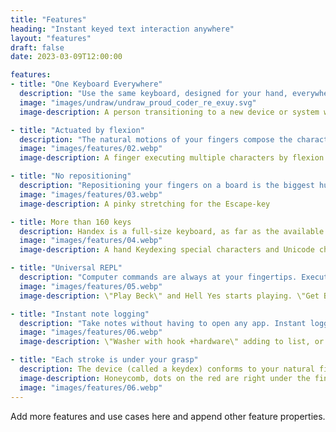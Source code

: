 ```yaml
---
title: "Features"
heading: "Instant keyed text interaction anywhere"
layout: "features"
draft: false
date: 2023-03-09T12:00:00

features:
- title: "One Keyboard Everywhere"
  description: "Use the same keyboard, designed for your hand, everywhere. You never have to learn a new one."
  image: "images/undraw/undraw_proud_coder_re_exuy.svg"
  image-description: A person transitioning to a new device or system with their Handex.

- title: "Actuated by flexion"
  description: "The natural motions of your fingers compose the characters. It's build around your hand, so you don't have to reorient your finger placement on a board."
  image: "images/features/02.webp"
  image-description: A finger executing multiple characters by flexion or extension.

- title: "No repositioning"
  description: "Repositioning your fingers on a board is the biggest hurdle of typing-training, so don't do it. Handex is built around your finger movements, so you'll never have to reposition your fingers to find a key."
  image: "images/features/03.webp"
  image-description: A pinky stretching for the Escape-key

- title: More than 160 keys
  description: Handex is a full-size keyboard, as far as the available keys goes. Any key on a full-size keyboard, and more, is available to your fingers without repositioning.
  image: "images/features/04.webp"
  image-description: A hand Keydexing special characters and Unicode characters.

- title: "Universal REPL"
  description: "Computer commands are always at your fingertips. Execute commands immediately after grasping the device."
  image: "images/features/05.webp"
  image-description: \"Play Beck\" and Hell Yes starts playing. \"Get BTC\" and a chart shows. \"Lights on\" and the lights turn on. Images of life commands with custom scripts.

- title: "Instant note logging"
  description: "Take notes without having to open any app. Instant logging at any time."
  image: "images/features/06.webp"
  image-description: \"Washer with hook +hardware\" adding to list, or other \"Remember to...\" not taking in the midst of activity.

- title: "Each stroke is under your grasp"
  description: The device (called a keydex) conforms to your natural finger movements.
  image-description: Honeycomb, dots on the red are right under the finger. A center hexagon with six adjacent, the center hex is green, red or orange, or stroke and no fill for the outer hexes.
  image: "images/features/06.webp"
---
```


Add more features and use cases here and append other feature properties.